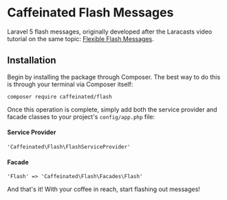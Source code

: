 Caffeinated Flash Messages
==========================
Laravel 5 flash messages, originally developed after the Laracasts video tutorial on the same topic: [Flexible Flash Messages](https://laracasts.com/lessons/flexible-flash-messages).

Installation
------------
Begin by installing the package through Composer. The best way to do this is through your terminal via Composer itself:

```
composer require caffeinated/flash
```

Once this operation is complete, simply add both the service provider and facade classes to your project's `config/app.php` file:

#### Service Provider
```
'Caffeinated\Flash\FlashServiceProvider'
```

#### Facade
```
'Flash' => 'Caffeinated\Flash\Facades\Flash'
```

And that's it! With your coffee in reach, start flashing out messages!